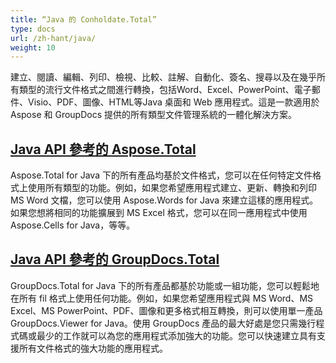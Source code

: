 ```yaml
---
title: “Java 的 Conholdate.Total”
type: docs
url: /zh-hant/java/
weight: 10
---
```


建立、閱讀、編輯、列印、檢視、比較、註解、自動化、簽名、搜尋以及在幾乎所有類型的流行文件格式之間進行轉換，包括Word、Excel、PowerPoint、電子郵件、Visio、PDF、圖像、HTML等Java 桌面和 Web 應用程式。這是一款適用於 Aspose 和 GroupDocs 提供的所有類型文件管理系統的一體化解決方案。

## [Java API 參考的 Aspose.Total](/aspose-total-for-java/)

Aspose.Total for Java 下的所有產品均基於文件格式，您可以在任何特定文件格式上使用所有類型的功能。例如，如果您希望應用程式建立、更新、轉換和列印 MS Word 文檔，您可以使用 Aspose.Words for Java 來建立這樣的應用程式。如果您想將相同的功能擴展到 MS Excel 格式，您可以在同一應用程式中使用 Aspose.Cells for Java，等等。

## [Java API 參考的 GroupDocs.Total](/groupdocs-total-for-java/)

GroupDocs.Total for Java 下的所有產品都基於功能或一組功能，您可以輕鬆地在所有 fil 格式上使用任何功能。例如，如果您希望應用程式與 MS Word、MS Excel、MS PowerPoint、PDF、圖像和更多格式相互轉換，則可以使用單一產品 GroupDocs.Viewer for Java。使用 GroupDocs 產品的最大好處是您只需幾行程式碼或最少的工作就可以為您的應用程式添加強大的功能。您可以快速建立具有支援所有文件格式的強大功能的應用程式。